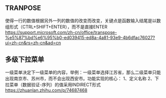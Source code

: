 
## TRANPOSE
使得一行的数值根据另外一列的数值的改变而改变，关键点是函数输入结尾是以数组形式（CTRL+SHIFT+ENTER），而不是直接ENTER
https://support.microsoft.com/zh-cn/office/transpose-%e5%87%bd%e6%95%b0-ed039415-ed8a-4a81-93e9-4b6dfac76027?ui=zh-cn&rs=zh-cn&ad=cn

## 多级下拉菜单
一级菜单决定下一级菜单的内容，举例：一级菜单选择江苏省，那么二级菜单只能出现南京市、苏州市，而不会出现西安市。功能实现的核心：
1、定义名称
2、下拉菜单（数据验证-序列）的值采用INDIRECT形式
https://zhuanlan.zhihu.com/p/74687468
